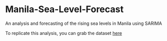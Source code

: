 # Manila-Sea-Level-Forecast
An analysis and forecasting of the rising sea levels in Manila using SARIMA

To replicate this analysis, you can grab the dataset <a href='https://www.psmsl.org/data/obtaining/rlr.annual.data/145.rlrdata'>here</a>
